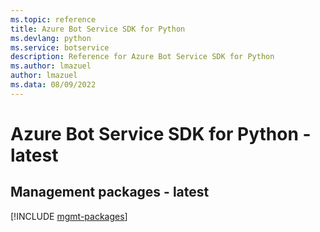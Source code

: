```yaml
---
ms.topic: reference
title: Azure Bot Service SDK for Python
ms.devlang: python
ms.service: botservice
description: Reference for Azure Bot Service SDK for Python
ms.author: lmazuel
author: lmazuel
ms.data: 08/09/2022
---
```

# Azure Bot Service SDK for Python - latest

## Management packages - latest
[!INCLUDE [mgmt-packages](bot-service-mgmt-index.md)]